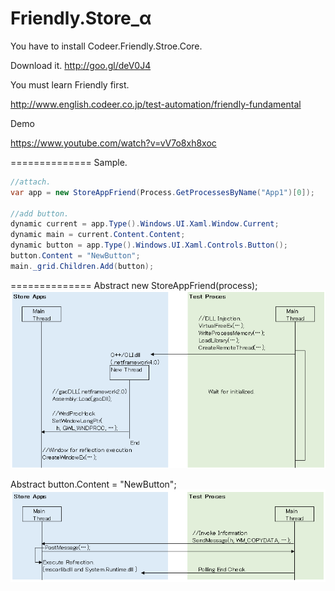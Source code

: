 Friendly.Store_α
==============

You have to install Codeer.Friendly.Stroe.Core.

Download it.
http://goo.gl/deV0J4

You must learn Friendly first.  

http://www.english.codeer.co.jp/test-automation/friendly-fundamental  

Demo

https://www.youtube.com/watch?v=vV7o8xh8xoc

==============
Sample.
```cs   
//attach.
var app = new StoreAppFriend(Process.GetProcessesByName("App1")[0]);

//add button.
dynamic current = app.Type().Windows.UI.Xaml.Window.Current;
dynamic main = current.Content.Content;
dynamic button = app.Type().Windows.UI.Xaml.Controls.Button();
button.Content = "NewButton";
main._grid.Children.Add(button);
```

==============
Abstract new StoreAppFriend(process);
![Attach](ReadMeImages/NewFriend.png)

Abstract button.Content = "NewButton";
![Execute](ReadMeImages/Execute.png)

